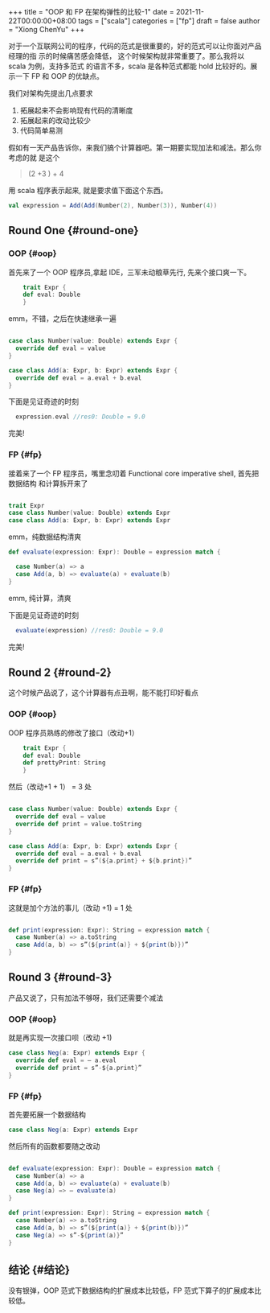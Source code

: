 +++
title = "OOP 和 FP 在架构弹性的比较-1"
date = 2021-11-22T00:00:00+08:00
tags = ["scala"]
categories = ["fp"]
draft = false
author = "Xiong ChenYu"
+++

对于一个互联网公司的程序，代码的范式是很重要的，好的范式可以让你面对产品经理的指
示的时候痛苦感会降低， 这个时候架构就非常重要了。那么我将以 scala 为例，支持多范式
的语言不多，scala 是各种范式都能 hold 比较好的。展示一下 FP 和 OOP 的优缺点。

我们对架构先提出几点要求

1.  拓展起来不会影响现有代码的清晰度
2.  拓展起来的改动比较少
3.  代码简单易测

假如有一天产品告诉你，来我们搞个计算器吧。第一期要实现加法和减法。那么你考虑的就
是这个

> (2 +3 ) + 4

用 scala 程序表示起来, 就是要求值下面这个东西。

```scala
val expression = Add(Add(Number(2), Number(3)), Number(4))
```


## Round One {#round-one}


### OOP {#oop}

首先来了一个 OOP 程序员,拿起 IDE，三军未动粮草先行, 先来个接口爽一下。

```scala
    trait Expr {
    def eval: Double
    }
```

emm，不错，之后在快速继承一遍

```scala

case class Number(value: Double) extends Expr {
  override def eval = value
}

case class Add(a: Expr, b: Expr) extends Expr {
  override def eval = a.eval + b.eval
}
```

下面是见证奇迹的时刻

```scala
  expression.eval //res0: Double = 9.0
```

完美!


### FP {#fp}

接着来了一个 FP 程序员，嘴里念叨着 Functional core imperative shell, 首先把数据结构
和计算拆开来了

```scala

trait Expr
case class Number(value: Double) extends Expr
case class Add(a: Expr, b: Expr) extends Expr
```

emm，纯数据结构清爽

```scala
def evaluate(expression: Expr): Double = expression match {

  case Number(a) => a
  case Add(a, b) => evaluate(a) + evaluate(b)
}
```

emm, 纯计算，清爽

下面是见证奇迹的时刻

```scala
  evaluate(expression) //res0: Double = 9.0
```

完美!


## Round 2 {#round-2}

这个时候产品说了，这个计算器有点丑啊，能不能打印好看点


### OOP {#oop}

OOP 程序员熟练的修改了接口（改动+1）

```scala
    trait Expr {
    def eval: Double
    def prettyPrint: String
    }
```

然后（改动+1 + 1） =  3 处

```scala

case class Number(value: Double) extends Expr {
  override def eval = value
  override def print = value.toString
}

case class Add(a: Expr, b: Expr) extends Expr {
  override def eval = a.eval + b.eval
  override def print = s”(${a.print} + ${b.print})”
}
```


### FP {#fp}

这就是加个方法的事儿（改动 +1) = 1 处

```scala

def print(expression: Expr): String = expression match {
  case Number(a) => a.toString
  case Add(a, b) => s”(${print(a)} + ${print(b)})”
}
```


## Round 3 {#round-3}

产品又说了，只有加法不够呀，我们还需要个减法


### OOP {#oop}

就是再实现一次接口呗（改动 +1)

```scala
case class Neg(a: Expr) extends Expr {
  override def eval = — a.eval
  override def print = s”-${a.print}”
}
```


### FP {#fp}

首先要拓展一个数据结构

```scala
case class Neg(a: Expr) extends Expr
```

然后所有的函数都要随之改动

```scala

def evaluate(expression: Expr): Double = expression match {
  case Number(a) => a
  case Add(a, b) => evaluate(a) + evaluate(b)
  case Neg(a) => — evaluate(a)
}

def print(expression: Expr): String = expression match {
  case Number(a) => a.toString
  case Add(a, b) => s”(${print(a)} + ${print(b)})”
  case Neg(a) => s”-${print(a)}”
}
```


## 结论 {#结论}

没有银弹，OOP 范式下数据结构的扩展成本比较低，FP 范式下算子的扩展成本比较低。
